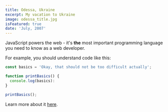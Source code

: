 ```yaml
---
title: Odessa, Ukraine
excerpt: My vacation to Ukraine
image: odessa_title.jpg
isFeatured: true
date: 'July, 2007'
---
```


JavaScript powers the web - it's **the** most important programming language you need to know as a web developer.

For example, you should understand code like this:

```js
const basics = 'Okay, that should not be too difficult actually';

function printBasics() {
  console.log(basics):
}

printBasics();
```

Learn more about it [here](https://academind.com).
